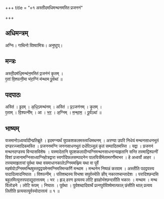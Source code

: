 +++
title = "०१ अस्तीदमधिमन्थनमस्ति प्रजननं"

+++
## अधिमन्त्रम्
अग्निः। गाथिनो विश्वामित्रः। अनुष्टुप्।

## मन्त्रः
अस्ती॒दम॑धि॒मन्थ॑न॒मस्ति॑ प्र॒जन॑नं कृ॒तम् ।  
ए॒तां वि॒श्पत्नी॒मा भ॑रा॒ग्निं म॑न्थाम पू॒र्वथा॑ ॥

## पदपाठः
अस्ति॑ । इ॒दम् । अ॒धि॒ऽमन्थ॑नम् । अस्ति॑ । प्र॒ऽजन॑नम् । कृ॒तम् ।  
ए॒ताम् । वि॒श्पत्नी॑म् । आ । भ॒र॒ । अ॒ग्निम् । म॒न्था॒म॒ । पू॒र्वऽथा॑ ॥

## भाष्यम्
यजमानोऽध्वर्य्वादीन्प्रतिब्रूते । इदमग्न्यर्थं युपकशकलमस्त्वधिमथनम् । अरण्या उपरि निधेयं मन्थनसाधनभूतं दण्डरज्ज्वादिकमस्ति । प्रजननमग्नि जननसाधनभूतं दर्धपिञ्जूलं कृतं सम्पादितमस्त्ति । यद्वा । प्रजननं मन्थनदण्डस्य विन्यासविशेषः । यस्मादेतानि यूपशकलादीन्यग्निमन्थनसाधनान्याहृतानि सन्ति तस्माद्विश्पत्नीं विशां प्रजानामग्निसाध्याग्निहोत्रद्वारा स्वर्गादिफलसम्पादनेन पालयित्रीमेतामरणीमाभर । हे अध्वर्यो आहर । तस्यामाहृतायां पूर्वथा यथा वयमाधानकालेऽग्निममथ्निम यथा वा पूर्वे महर्षयोऽग्निममन्थिषुस्तद्वद्वयमेनमग्निमस्मिन्कर्णि मन्थाम । मन्थनेन निष्पन्नं करवाम । अस्तीति पदद्वयस्य पादादित्वादनिघातः । विश्पत्नीम् । पतिशब्दस्य विभाषा सपुर्वस्येति ङीप् नकारश्चान्तादेशः । परादिश्छन्दसि बहुलमित्युत्तरपदाद्युदात्तत्वम् । भर । हृञ् हरण इत्यस्य लोटि हृग्रहोर्भश्छन्दसीति भकारः । मन्थाम । मन्थ विलोडने । लोटि रूपम् । निघातः । पूर्वथा । पुर्वशब्दादिवार्थे प्रत्नपुर्वविश्वेमात्फाल् छंसीति थाल् प्रत्यय लितीति प्रत्ययात्पूर्वस्योदात्तत्वं ॥ १ ॥